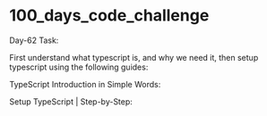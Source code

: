 # 100_days_code_challenge

Day-62 Task:

First understand what typescript is, and why we need it, then setup typescript using the following guides:

TypeScript Introduction in Simple Words: 

Setup TypeScript | Step-by-Step: 
